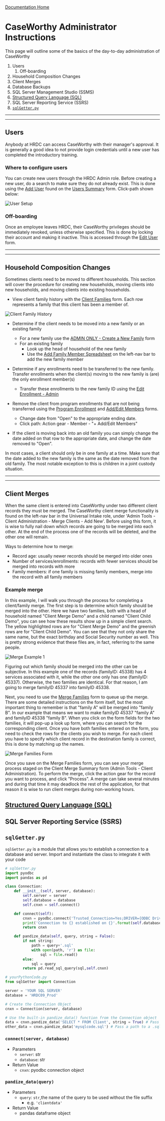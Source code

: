 [Documentation Home](../README.md)

# CaseWorthy Administrator Instructions

This page will outline some of the basics of the day-to-day administration of CaseWorthy

1. Users
   1. Off-boarding
1. Household Composition Changes
1. Client Merges
1. Database Backups
1. SQL Server Management Studio (SSMS)
1. [Structured Query Language (SQL)](sql.md)
1. SQL Server Reporting Service (SSRS)
1. [`sqlGetter.py`](#sqlgetter.py)

---
---

## Users

Anybody at HRDC can access CaseWorthy with their manager's approval. It is generally a good idea to not provide login credentials until a new user has completed the introductory training.

### Where to configure users

You can create new users through the HRDC Admin role. Before creating a new user, do a search to make sure they do not already exist. This is done using the [Add User](../Forms/Baseline8.md) found on the [Users Summary](../Forms/Baseline7.md) form. Click-path shown below:

![User Setup](../Images/usersetup.png)

### Off-boarding

Once an employee leaves HRDC, their CaseWorthy privileges should be immediately revoked, unless otherwise specified. This is done by locking their account and making it inactive. This is accessed through the [Edit User](../Forms/Baseline8.md) form.

---
---

## Household Composition Changes

Sometimes clients need to be moved to different households. This section will cover the procedure for creating new households, moving clients into new households, and moving clients into existing households.

- View client family history with the [Client Families](../Forms/1000000048.md) form. Each row represents a family that this client has been a member of.

![Client Family History](../Images/clientfamilyhistory.png)

- Determine if the client needs to be moved into a new family or an existing family
  - For a new family use the [ADMIN ONLY - Create a New Family](../Forms/1000000202.md) form
  - For an existing family
    - Look up the head of household of the new family
    - Use the [Add Family Member Spreadsheet](../Forms/Baseline7114.md) on the left-nav bar to add the new family member
- Determine if any enrollments need to be transferred to the new family. Transfer enrollments when the client(s) moving to the new family is (are) the only enrollment member(s)
  - Transfer these enrollments to the new family ID using the [Edit Enrollment - Admin](../Forms/1000000111.md)
  
  
  
  
- Remove the client from program enrollments that are not being transferred using the [Program Enrollment](../Forms/1000000266.md) and [Add/Edit Members](../Forms/Baseline49.md) forms.
  - Change date from "Open" to the appropriate ending date.
  - Click path: Action gear - Member - "+ Add/Edit Members"



- If the client is moving back into an old family you can simply change the date added on that row to the appropriate date, and change the date removed to "Open".

In most cases, a client should only be in one family at a time. Make sure that the date added to the new family is the same as the date removed from the old family. The most notable exception to this is children in a joint custody situation. 



---
---

## Client Merges

When the same client is entered into CaseWorthy under two different client records they must be merged. The CaseWorthy client merge functionality is found on the left-nav bar in the Universal Intake role, under 'Admin Tools - Client Administration - Merge Clients - Add New'. Before using this form, it is wise to fully nail down which records are going to be merged into each other. At the end of the process one of the records will be deleted, and the other one will remain. 

Ways to determine how to merge:
- Record age: usually newer records should be merged into older ones
- Number of services/enrollments: records with fewer services should be merged into records with more
- Family members: if one family is missing family members, merge into the record with all family members

### Example merge

In this example, I will walk you through the process for completing a client/family merge. The first step is to determine which family should be merged into the other. Here we have two families, both with a head of household named "Client Merge Demo" and a child named "Client Child Demo", you can see how these results show up in a simple client search. The yellow highlighted rows are for "Client Merge Demo" and the greenish rows are for "Client Child Demo". You can see that they not only share the same name, but the exact birthday and Social Security number as well. This is pretty strong evidence that these files are, in fact, referring to the same people.

![Merge Example 1](../Images/mergeexample1.png)

Figuring out which family should be merged into the other can be subjective. In this example one of the records (familyID: 45338) has 4 services associated with it, while the other one only has one (familyID: 45337). Otherwise, the two families are identical. For that reason, I am going to merge familyID 45337 into familyID 45338. 



Next, you need to use the [Merge Families](../Forms/1000000288.md) form to queue up the merge. There are some detailed instructions on the form itself, but the most important thing to remember is that "family A" will be merged into "family B". In our example that means we want to make familyID 45337 "family A" and familyID 45338 "family B". When you click on the form fields for the two families, it will pop-up a look up form, where you can search for the corresponding client. Once you have both families entered on the form, you need to check the rows for the clients you wish to merge. For each client you have to specify which client record in the destination family is correct, this is done by matching up the names. 

![Merge Families Form](../Images/mergefamilies.png)

Once you save on the Merge Families form, you can see your merge process staged on the Client Merge Summary form (Admin Tools - Client Administration). To perform the merge, click the action gear for the record you want to process, and click "Process". A merge can take several minutes and during that time it may deadlock the rest of the application, for that reason it is wise to run client merges during non-working hours. 

## [Structured Query Language (SQL)](sql.md)
## SQL Server Reporting Service (SSRS)


## `sqlGetter.py`

`sqlGetter.py` is a module that allows you to establish a connection to a database and server. Import and instantiate the class to integrate it with your code

```python
# sqlGetter.py
import pyodbc
import pandas as pd

class Connection:
	def __init__(self, server, database):
		self.server = server
		self.database = database
		self.cnxn = self.connect()

	def connect(self):
		cnxn = pyodbc.connect('Trusted_Connection=Yes;DRIVER={ODBC Driver 17 for SQL Server};SERVER='+self.server+';DATABASE='+self.database)	
		print('Connection to {} established on {}'.format(self.database,self.server))
		return cnxn

	def pandize_data(self, query, string = False):
		if not string:
			path = query+'.sql'
			with open(path, 'r') as file:
				sql = file.read()
		else:
			sql = query
		return pd.read_sql_query(sql,self.cnxn)

```

```python
# yourPythonCode.py
from sqlGetter import Connection

server = 'YOUR SQL SERVER'
database = 'HRDC09_Prod'

# Create the Connection Object
cnxn = Connection(server, database)

# Use the built-in pandize_data() function from the Connection object
data = cnxn.pandize_data('SELECT * FROM Client', string = True) # Pass a literal query
other_data = cnxn.pandize_data('mysqlcode.sql') # Pass a path to a .sql file
```



### `connect(server, database)`

- Parameters
  - `server`: str
  - `database`: str
- Return Value
  - `cnxn`: pyodbc connection object


### `pandize_data(query)`

- Parameters
  - `query`: `str`,the name of the query to be used without the file suffix
    - e.g. `'clientdata'`
- Return Value
  - pandas dataframe object




